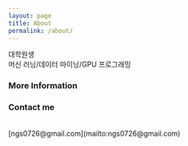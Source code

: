 ```yaml
---
layout: page
title: About
permalink: /about/
---
```


대학원생
<br class="br-tiny" />
머신 러닝/데이터 마이닝/GPU 프로그래밍

### More Information

### Contact me
<br class="br-tiny" />
[ngs0726@gmail.com](mailto:ngs0726@gmail.com)
